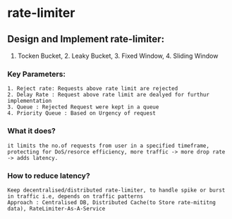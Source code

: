 # rate-limiter
## Design and Implement rate-limiter:
  1. Tocken Bucket, 2. Leaky Bucket, 3. Fixed Window, 4. Sliding Window
  ### Key Parameters:
    1. Reject rate: Requests above rate limit are rejected
    2. Delay Rate : Request above rate limit are dealyed for furthur implementation
    3. Queue : Rejected Request were kept in a queue
    4. Priority Queue : Based on Urgency of request
  ### What it does?
    it limits the no.of requests from user in a specified timeframe, protecting for DoS/resorce efficiency, more traffic -> more drop rate -> adds latency.
  ### How to reduce latency?
    Keep decentralised/distributed rate-limiter, to handle spike or burst in traffic i.e, depends on traffic patterns
    Approach : Centralised DB, Distributed Cache(to Store rate-mititng data), RateLimiter-As-A-Service 
    
    
    
    
  

